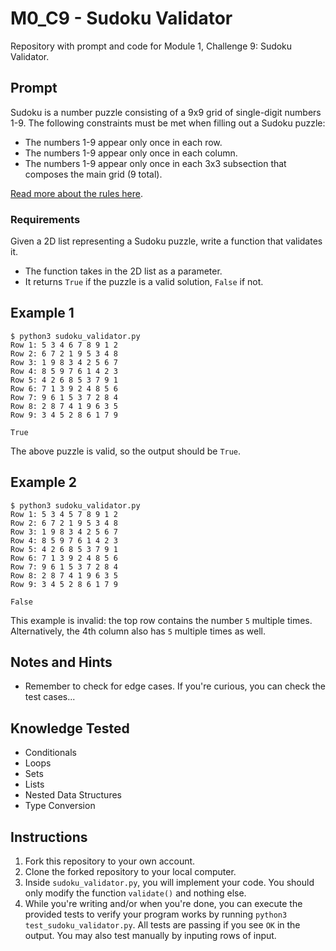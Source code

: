# M0_C9 - Sudoku Validator
Repository with prompt and code for Module 1, Challenge 9: Sudoku Validator.

## Prompt
Sudoku is a number puzzle consisting of a 9x9 grid of single-digit numbers 1-9. The following constraints must be met when filling out a Sudoku puzzle:

- The numbers 1-9 appear only once in each row.
- The numbers 1-9 appear only once in each column.
- The numbers 1-9 appear only once in each 3x3 subsection that composes the main grid (9 total).

[Read more about the rules here](https://en.wikipedia.org/wiki/Sudoku).

### Requirements
Given a 2D list representing a Sudoku puzzle, write a function that validates it.

- The function takes in the 2D list as a parameter.
- It returns `True` if the puzzle is a valid solution, `False` if not.

## Example 1
```
$ python3 sudoku_validator.py
Row 1: 5 3 4 6 7 8 9 1 2
Row 2: 6 7 2 1 9 5 3 4 8
Row 3: 1 9 8 3 4 2 5 6 7
Row 4: 8 5 9 7 6 1 4 2 3
Row 5: 4 2 6 8 5 3 7 9 1
Row 6: 7 1 3 9 2 4 8 5 6
Row 7: 9 6 1 5 3 7 2 8 4
Row 8: 2 8 7 4 1 9 6 3 5
Row 9: 3 4 5 2 8 6 1 7 9

True
```

The above puzzle is valid, so the output should be `True`.

## Example 2
```
$ python3 sudoku_validator.py
Row 1: 5 3 4 5 7 8 9 1 2
Row 2: 6 7 2 1 9 5 3 4 8
Row 3: 1 9 8 3 4 2 5 6 7
Row 4: 8 5 9 7 6 1 4 2 3
Row 5: 4 2 6 8 5 3 7 9 1
Row 6: 7 1 3 9 2 4 8 5 6
Row 7: 9 6 1 5 3 7 2 8 4
Row 8: 2 8 7 4 1 9 6 3 5
Row 9: 3 4 5 2 8 6 1 7 9

False
```

This example is invalid: the top row contains the number `5` multiple times. Alternatively, the 4th column also has `5` multiple times as well.

## Notes and Hints
- Remember to check for edge cases. If you're curious, you can check the test cases...

## Knowledge Tested
- Conditionals
- Loops
- Sets
- Lists
- Nested Data Structures
- Type Conversion

## Instructions
1. Fork this repository to your own account.
2. Clone the forked repository to your local computer.
3. Inside `sudoku_validator.py`, you will implement your code. You should only modify the function `validate()` and nothing else. 
4. While you're writing and/or when you're done, you can execute the provided tests to verify your program works by running `python3 test_sudoku_validator.py`. All tests are passing if you see `OK` in the output. You may also test manually by inputing rows of input.

